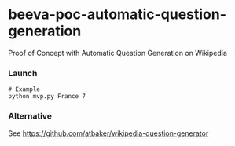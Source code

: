 # beeva-poc-automatic-question-generation
Proof of Concept with Automatic Question Generation on Wikipedia

### Launch
```
# Example
python mvp.py France 7
```

### Alternative
See https://github.com/atbaker/wikipedia-question-generator
